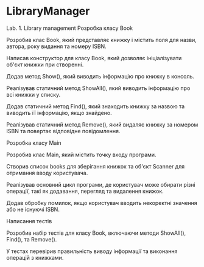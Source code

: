 # LibraryManager
Lab. 1. Library management
Розробка класу Book

Розробив клас Book, який представляє книжку і містить поля для назви, автора, року видання та номеру ISBN.

Написав конструктор для класу Book, який дозволяє ініціалізувати об'єкт книжки при створенні.

Додав метод Show(), який виводить інформацію про книжку в консоль.

Реалізував статичний метод ShowAll(), який виводить інформацію про всі книжки у списку.

Додав статичний метод Find(), який знаходить книжку за назвою та виводить її інформацію, якщо знайдено.

Реалізував статичний метод Remove(), який видаляє книжку за номером ISBN та повертає відповідне повідомлення.

Розробка класу Main

Розробив клас Main, який містить точку входу програми.

Створив список books для зберігання книжок та об'єкт Scanner для отримання вводу користувача.

Реалізував основний цикл програми, де користувач може обирати різні операції, такі як додавання, перегляд та видалення книжок.

Додав обробку помилок, якщо користувач вводить некоректні значення або не існуючі ISBN.

Написання тестів

Розробив набір тестів для класу Book, включаючи методи ShowAll(), Find(), та Remove().

У тестах перевірив правильність виводу інформації та виконання операцій з книжками.
